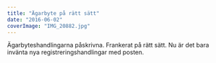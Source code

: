 ```yaml
---
title: "Ägarbyte på rätt sätt"
date: "2016-06-02"
coverImage: "IMG_20882.jpg"
---
```


Ägarbyteshandlingarna påskrivna. Frankerat på rätt sätt. Nu är det bara invänta nya registreringshandlingar med posten.
